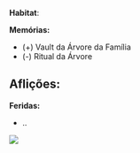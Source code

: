 **Habitat**: 

**Memórias:**
- (+) Vault da Árvore da Família
- (-) Ritual da Árvore

**Aflições**:
- 

**Feridas:**
- ..

![](https://i.imgur.com/tFiTAkw.png)
